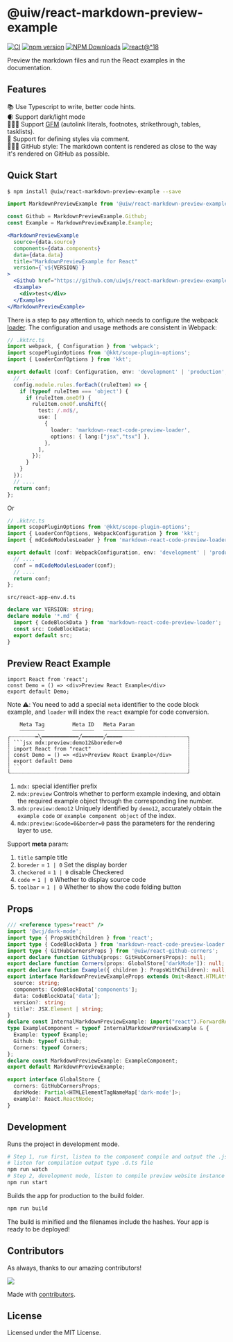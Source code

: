 <!--rehype:ignore:start-->
@uiw/react-markdown-preview-example
===
<!--rehype:ignore:end-->

[![CI](https://github.com/uiwjs/react-markdown-preview-example/actions/workflows/ci.yml/badge.svg)](https://github.com/uiwjs/react-markdown-preview-example/actions/workflows/ci.yml)
[![npm version](https://img.shields.io/npm/v/@uiw/react-markdown-preview-example.svg)](https://www.npmjs.com/package/@uiw/react-markdown-preview-example)
[![NPM Downloads](https://img.shields.io/npm/dm/@uiw/react-markdown-preview-example.svg?style=flat&label=)](https://www.npmjs.com/package/@uiw/react-markdown-preview-example)
[![react@^18](https://shields.io/badge/react-^18-green?style=flat&logo=react)](https://github.com/facebook/react/releases)

Preview the markdown files and run the React examples in the documentation.

## Features

📚 Use Typescript to write, better code hints.  
🌒 Support dark/light mode  
🏋🏾‍♂️ Support [GFM](https://github.github.com/gfm/) (autolink literals, footnotes, strikethrough, tables, tasklists).  
🐝 Support for defining styles via comment.  
🙆🏼‍♂️ GitHub style: The markdown content is rendered as close to the way it's rendered on GitHub as possible.

## Quick Start

```bash
$ npm install @uiw/react-markdown-preview-example --save
```

```jsx
import MarkdownPreviewExample from '@uiw/react-markdown-preview-example';

const Github = MarkdownPreviewExample.Github;
const Example = MarkdownPreviewExample.Example;

<MarkdownPreviewExample
  source={data.source}
  components={data.components}
  data={data.data}
  title="MarkdownPreviewExample for React"
  version={`v${VERSION}`}
>
  <Github href="https://github.com/uiwjs/react-markdown-preview-example" />
  <Example>
    <div>test</div>
  </Example>
</MarkdownPreviewExample>
```

There is a step to pay attention to, which needs to configure the webpack [loader](https://www.npmjs.com/package/markdown-react-code-preview-loader). The configuration and usage methods are consistent in Webpack:

```ts
// .kktrc.ts
import webpack, { Configuration } from 'webpack';
import scopePluginOptions from '@kkt/scope-plugin-options';
import { LoaderConfOptions } from 'kkt';

export default (conf: Configuration, env: 'development' | 'production', options: LoaderConfOptions) => {
  // ....
  config.module.rules.forEach((ruleItem) => {
    if (typeof ruleItem === 'object') {
      if (ruleItem.oneOf) {
        ruleItem.oneOf.unshift({
          test: /.md$/,
          use: [
            {
              loader: 'markdown-react-code-preview-loader',
              options: { lang:["jsx","tsx"] },
            },
          ],
        });
      }
    }
  });
  // ....
  return conf;
};
```

Or

```ts
// .kktrc.ts
import scopePluginOptions from '@kkt/scope-plugin-options';
import { LoaderConfOptions, WebpackConfiguration } from 'kkt';
import { mdCodeModulesLoader } from 'markdown-react-code-preview-loader';

export default (conf: WebpackConfiguration, env: 'development' | 'production', options: LoaderConfOptions) => {
  // ....
  conf = mdCodeModulesLoader(conf);
  // ....
  return conf;
};
```

`src/react-app-env.d.ts`

```ts
declare var VERSION: string;
declare module '*.md' {
  import { CodeBlockData } from 'markdown-react-code-preview-loader';
  const src: CodeBlockData;
  export default src;
}
```

## Preview React Example

```tsx mdx:preview&boreder=0
import React from 'react';
const Demo = () => <div>Preview React Example</div>
export default Demo;
```

Note ⚠️: You need to add a special `meta` identifier to the code block example, and `loader` will index the `react` example for code conversion.

```
    Meta Tag         Meta ID   Meta Param
    ┈┈┈┈┈┈┈┈         ┈┈┈┈┈┈┈   ┈┈┈┈┈┈┈┈┈┈
╭┈┈┈┈┈┈┈┈━╲━━━━━━━━━━━━╱━━━━━━━╱━━━━━┈┈┈┈┈┈┈┈┈┈┈┈┈┈┈┈┈┈┈┈┈╮
┆ ```jsx mdx:preview:demo12&boreder=0                     ┆
┆ import React from "react"                               ┆
┆ const Demo = () => <div>Preview React Example</div>     ┆
┆ export default Demo                                     ┆
┆ ```                                                     ┆
╰┈┈┈┈┈┈┈┈┈┈┈┈┈┈┈┈┈┈┈┈┈┈┈┈┈┈┈┈┈┈┈┈┈┈┈┈┈┈┈┈┈┈┈┈┈┈┈┈┈┈┈┈┈┈┈┈┈╯
```

1. `mdx:` special identifier prefix
2. `mdx:preview` Controls whether to perform example indexing, and obtain the required example object through the corresponding line number.
3. `mdx:preview:demo12` Uniquely identified by `demo12`, accurately obtain the `example code` or `example component object` of the index.
4. `mdx:preview:&code=0&border=0` pass the parameters for the rendering layer to use.

Support **meta** param:

1. `title` sample title
2. `boreder` = `1 | 0` Set the display border
3. `checkered` = `1 | 0` disable Checkered
3. `code` = `1 | 0` Whether to display source code
3. `toolbar` = `1 | 0` Whether to show the code folding button

## Props

```ts
/// <reference types="react" />
import '@wcj/dark-mode';
import type { PropsWithChildren } from 'react';
import type { CodeBlockData } from 'markdown-react-code-preview-loader';
import type { GitHubCornersProps } from '@uiw/react-github-corners';
export declare function Github(props: GitHubCornersProps): null;
export declare function Corners(props: GlobalStore['darkMode']): null;
export declare function Example({ children }: PropsWithChildren): null;
export interface MarkdownPreviewExampleProps extends Omit<React.HTMLAttributes<HTMLDivElement>, 'title'> {
  source: string;
  components: CodeBlockData['components'];
  data: CodeBlockData['data'];
  version?: string;
  title?: JSX.Element | string;
}
declare const InternalMarkdownPreviewExample: import("react").ForwardRefExoticComponent<MarkdownPreviewExampleProps & import("react").RefAttributes<HTMLUListElement>>;
type ExampleComponent = typeof InternalMarkdownPreviewExample & {
  Example: typeof Example;
  Github: typeof Github;
  Corners: typeof Corners;
};
declare const MarkdownPreviewExample: ExampleComponent;
export default MarkdownPreviewExample;

export interface GlobalStore {
  corners: GitHubCornersProps;
  darkMode: Partial<HTMLElementTagNameMap['dark-mode']>;
  example?: React.ReactNode;
}
```

## Development

Runs the project in development mode.  

```bash
# Step 1, run first, listen to the component compile and output the .js file
# listen for compilation output type .d.ts file
npm run watch
# Step 2, development mode, listen to compile preview website instance
npm run start
```

Builds the app for production to the build folder.

```bash
npm run build
```

The build is minified and the filenames include the hashes.
Your app is ready to be deployed!

## Contributors

As always, thanks to our amazing contributors!

<a href="https://github.com/uiwjs/react-markdown-preview-example/graphs/contributors">
  <img src="https://uiwjs.github.io/react-markdown-preview-example/CONTRIBUTORS.svg" />
</a>

Made with [contributors](https://github.com/jaywcjlove/github-action-contributors).

## License

Licensed under the MIT License.
